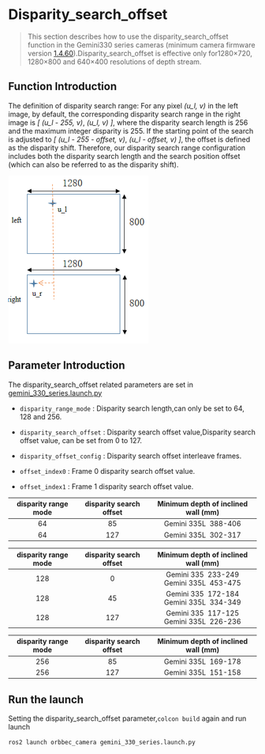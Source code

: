 # Disparity_search_offset

> This section describes how to use the disparity_search_offset function in the Gemini330 series cameras (minimum camera firmware version [1.4.60](https://www.orbbec.com/docs/g330-firmware-release/)).Disparity_search_offset is effective only for1280×720, 1280×800 and 640×400 resolutions of depth stream.

## Function Introduction

The definition of disparity search range: For any pixel *(u_l, v)* in the left image, by default, the corresponding disparity search range in the right image is *[ (u_l - 255, v)*, *(u_l, v) ]*, where the disparity search length is 256 and the maximum integer disparity is 255. If the starting point of the search is adjusted to *[ (u_l - 255 - offset, v)*, *(u_l - offset, v) ]*, the offset is defined as the disparity shift. Therefore, our disparity search range configuration includes both the disparity search length and the search position offset (which can also be referred to as the disparity shift).

![Depth Point Cloud Visualization](../../image/disparity_search_offset/search_offset0.png)

## Parameter Introduction

The disparity_search_offset related parameters are set in [gemini_330_series.launch.py](https://github.com/orbbec/OrbbecSDK_ROS2/blob/v2-main/orbbec_camera/launch/gemini_330_series.launch.py)

* `disparity_range_mode` : Disparity search length,can only be set to 64, 128 and 256.

* `disparity_search_offset` : Disparity search offset value,Disparity search offset value, can be set from 0 to 127.

* `disparity_offset_config` : Disparity search offset interleave frames.

* `offset_index0` : Frame 0 disparity search offset value.

* `offset_index1` : Frame 1 disparity search offset value.

| disparity range mode | disparity search offset | Minimum depth of inclined wall (mm) |
| :------------------: | :---------------------: | :---------------------------------: |
|          64          |           85           |        Gemini 335L  388-406        |
|          64          |           127           |        Gemini 335L  302-317        |

| disparity range mode | disparity search offset |       Minimum depth of inclined wall (mm)       |
| :------------------: | :---------------------: | :---------------------------------------------: |
|         128         |            0            | Gemini 335  233-249<br />Gemini 335L  453-475 |
|         128         |           45           | Gemini 335  172-184<br />Gemini 335L  334-349 |
|         128         |           127           | Gemini 335  117-125<br />Gemini 335L  226-236 |

| disparity range mode | disparity search offset | Minimum depth of inclined wall (mm) |
| :------------------: | :---------------------: | :---------------------------------: |
|         256         |           85           |        Gemini 335L  169-178        |
|         256         |           127           |        Gemini 335L  151-158        |

## Run the launch

Setting the disparity_search_offset parameter,`colcon build` again and run launch

```bash
ros2 launch orbbec_camera gemini_330_series.launch.py
```

